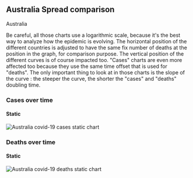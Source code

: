 ## Australia Spread comparison 

Australia



Be careful, all those charts use a logarithmic scale, because it's the best way to analyze how the epidemic is evolving. 
The horizontal position of the different countries is adjusted to have the same fix number of deaths at the position in the graph, for comparison purpose.
The vertical position of the different curves is of course impacted too.
"Cases" charts are even more affected too because they use the same time offset that is used for "deaths".
The only important thing to look at in those charts is the slope of the curve : the steeper the curve, the shorter the "cases" and "deaths" doubling time.


 
### Cases over time
 
#### Static
![Australia covid-19 cases static chart](https://raw.githubusercontent.com/madlag/coronavirus_study/master/notebooks/graphs/2020-03-20/countries/Australia/2020-03-20_Australia_deaths.png "Australia covid-19 cases static chart")   

 
### Deaths over time
 
#### Static
![Australia covid-19 deaths static chart](https://raw.githubusercontent.com/madlag/coronavirus_study/master/notebooks/graphs/2020-03-20/countries/Australia/2020-03-20_Australia_deaths.png "Australia covid-19 deaths static chart")   

